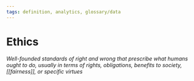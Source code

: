 ```yaml
---
tags: definition, analytics, glossary/data
---
```

#  Ethics
*Well-founded standards of right and wrong that prescribe what humans ought to do, usually in terms of rights, obligations, benefits to society, [[fairness]], or specific virtues*